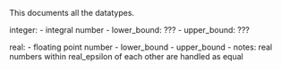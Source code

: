 This documents all the datatypes.

integer: 
    - integral number
    - lower_bound: ???
    - upper_bound: ???


real: 
    - floating point number
    - lower_bound
    - upper_bound
    - notes: real numbers within real_epsilon of each other
    are handled as equal

